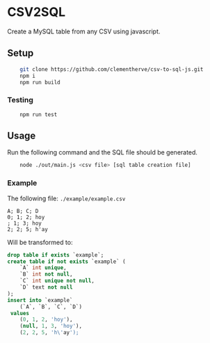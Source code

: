# CSV2SQL
Create a MySQL table from any CSV using javascript.

## Setup

```bash
    git clone https://github.com/clementherve/csv-to-sql-js.git
    npm i
    npm run build
```

### Testing
```
    npm run test
```

## Usage

Run the following command and the SQL file should be generated.

```bash
    node ./out/main.js <csv file> [sql table creation file]
```

### Example
The following file: `./example/example.csv`
```csv
A; B; C; D
0; 1; 2; hoy
; 1; 3; hoy
2; 2; 5; h'ay
```

Will be transformed to:
```sql
drop table if exists `example`; 
create table if not exists `example` (
	`A` int unique, 
	`B` int not null, 
	`C` int unique not null, 
	`D` text not null
); 
insert into `example` 
	(`A`, `B`, `C`, `D`)
 values 
	(0, 1, 2, 'hoy'), 
	(null, 1, 3, 'hoy'), 
	(2, 2, 5, 'h\'ay');
```